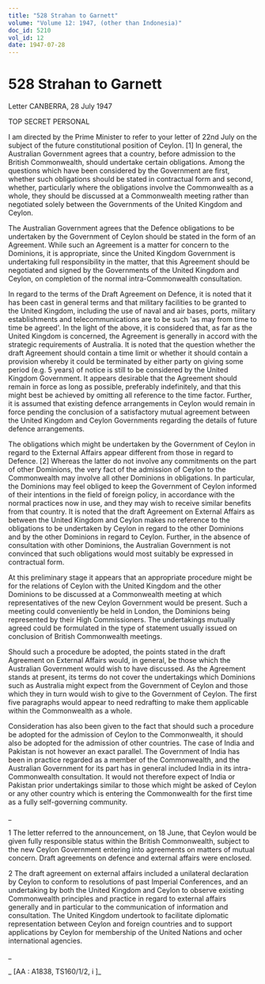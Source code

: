 ```yaml
---
title: "528 Strahan to Garnett"
volume: "Volume 12: 1947, (other than Indonesia)"
doc_id: 5210
vol_id: 12
date: 1947-07-28
---
```


# 528 Strahan to Garnett

Letter CANBERRA, 28 July 1947

TOP SECRET PERSONAL

I am directed by the Prime Minister to refer to your letter of 22nd July on the subject of the future constitutional position of Ceylon. [1] In general, the Australian Government agrees that a country, before admission to the British Commonwealth, should undertake certain obligations. Among the questions which have been considered by the Government are first, whether such obligations should be stated in contractual form and second, whether, particularly where the obligations involve the Commonwealth as a whole, they should be discussed at a Commonwealth meeting rather than negotiated solely between the Governments of the United Kingdom and Ceylon.

The Australian Government agrees that the Defence obligations to be undertaken by the Government of Ceylon should be stated in the form of an Agreement. While such an Agreement is a matter for concern to the Dominions, it is appropriate, since the United Kingdom Government is undertaking full responsibility in the matter, that this Agreement should be negotiated and signed by the Governments of the United Kingdom and Ceylon, on completion of the normal intra-Commonwealth consultation.

In regard to the terms of the Draft Agreement on Defence, it is noted that it has been cast in general terms and that military facilities to be granted to the United Kingdom, including the use of naval and air bases, ports, military establishments and telecommunications are to be such 'as may from time to time be agreed'. In the light of the above, it is considered that, as far as the United Kingdom is concerned, the Agreement is generally in accord with the strategic requirements of Australia. It is noted that the question whether the draft Agreement should contain a time limit or whether it should contain a provision whereby it could be terminated by either party on giving some period (e.g. 5 years) of notice is still to be considered by the United Kingdom Government. It appears desirable that the Agreement should remain in force as long as possible, preferably indefinitely, and that this might best be achieved by omitting all reference to the time factor. Further, it is assumed that existing defence arrangements in Ceylon would remain in force pending the conclusion of a satisfactory mutual agreement between the United Kingdom and Ceylon Governments regarding the details of future defence arrangements.

The obligations which might be undertaken by the Government of Ceylon in regard to the External Affairs appear different from those in regard to Defence. [2] Whereas the latter do not involve any commitments on the part of other Dominions, the very fact of the admission of Ceylon to the Commonwealth may involve all other Dominions in obligations. In particular, the Dominions may feel obliged to keep the Government of Ceylon informed of their intentions in the field of foreign policy, in accordance with the normal practices now in use, and they may wish to receive similar benefits from that country. It is noted that the draft Agreement on External Affairs as between the United Kingdom and Ceylon makes no reference to the obligations to be undertaken by Ceylon in regard to the other Dominions and by the other Dominions in regard to Ceylon. Further, in the absence of consultation with other Dominions, the Australian Government is not convinced that such obligations would most suitably be expressed in contractual form.

At this preliminary stage it appears that an appropriate procedure might be for the relations of Ceylon with the United Kingdom and the other Dominions to be discussed at a Commonwealth meeting at which representatives of the new Ceylon Government would be present. Such a meeting could conveniently be held in London, the Dominions being represented by their High Commissioners. The undertakings mutually agreed could be formulated in the type of statement usually issued on conclusion of British Commonwealth meetings.

Should such a procedure be adopted, the points stated in the draft Agreement on External Affairs would, in general, be those which the Australian Government would wish to have discussed. As the Agreement stands at present, its terms do not cover the undertakings which Dominions such as Australia might expect from the Government of Ceylon and those which they in turn would wish to give to the Government of Ceylon. The first five paragraphs would appear to need redrafting to make them applicable within the Commonwealth as a whole.

Consideration has also been given to the fact that should such a procedure be adopted for the admission of Ceylon to the Commonwealth, it should also be adopted for the admission of other countries. The case of India and Pakistan is not however an exact parallel. The Government of India has been in practice regarded as a member of the Commonwealth, and the Australian Government for its part has in general included India in its intra-Commonwealth consultation. It would not therefore expect of India or Pakistan prior undertakings similar to those which might be asked of Ceylon or any other country which is entering the Commonwealth for the first time as a fully self-governing community.

_

1 The letter referred to the announcement, on 18 June, that Ceylon would be given fully responsible status within the British Commonwealth, subject to the new Ceylon Government entering into agreements on matters of mutual concern. Draft agreements on defence and external affairs were enclosed.

2 The draft agreement on external affairs included a unilateral declaration by Ceylon to conform to resolutions of past Imperial Conferences, and an undertaking by both the United Kingdom and Ceylon to observe existing Commonwealth principles and practice in regard to external affairs generally and in particular to the communication of information and consultation. The United Kingdom undertook to facilitate diplomatic representation between Ceylon and foreign countries and to support applications by Ceylon for membership of the United Nations and ocher international agencies.

_

_ [AA : A1838, TS160/1/2, i ]_
